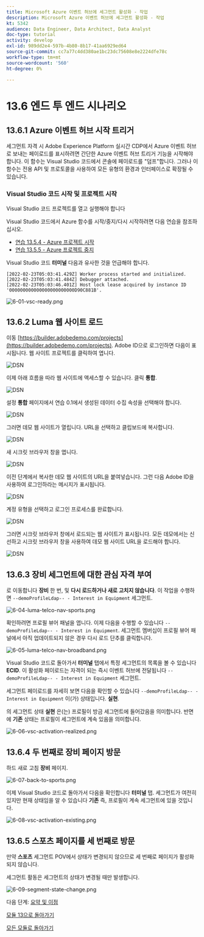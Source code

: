 ```yaml
---
title: Microsoft Azure 이벤트 허브에 세그먼트 활성화 - 작업
description: Microsoft Azure 이벤트 허브에 세그먼트 활성화 - 작업
kt: 5342
audience: Data Engineer, Data Architect, Data Analyst
doc-type: tutorial
activity: develop
exl-id: 989dd2e4-597b-4b80-8b17-41aa6929ed64
source-git-commit: cc7a77c4dd380ae1bc23dc75608e8e2224dfe78c
workflow-type: tm+mt
source-wordcount: '560'
ht-degree: 0%

---
```


# 13.6 엔드 투 엔드 시나리오

## 13.6.1 Azure 이벤트 허브 시작 트리거

세그먼트 자격 시 Adobe Experience Platform 실시간 CDP에서 Azure 이벤트 허브로 보내는 페이로드를 표시하려면 간단한 Azure 이벤트 허브 트리거 기능을 시작해야 합니다. 이 함수는 Visual Studio 코드에서 콘솔에 페이로드를 &quot;덤프&quot;합니다. 그러나 이 함수는 전용 API 및 프로토콜을 사용하여 모든 유형의 환경과 인터페이스로 확장될 수 있습니다.

### Visual Studio 코드 시작 및 프로젝트 시작

Visual Studio 코드 프로젝트를 열고 실행해야 합니다

Visual Studio 코드에서 Azure 함수를 시작/중지/다시 시작하려면 다음 연습을 참조하십시오.

- [연습 13.5.4 - Azure 프로젝트 시작](./ex5.md)
- [연습 13.5.5 - Azure 프로젝트 중지](./ex5.md)

Visual Studio 코드 **터미널** 다음과 유사한 것을 언급해야 합니다.

```code
[2022-02-23T05:03:41.429Z] Worker process started and initialized.
[2022-02-23T05:03:41.484Z] Debugger attached.
[2022-02-23T05:03:46.401Z] Host lock lease acquired by instance ID '000000000000000000000000D90C881B'.
```

![6-01-vsc-ready.png](./images/vsc31.png)

## 13.6.2 Luma 웹 사이트 로드

이동 [https://builder.adobedemo.com/projects](https://builder.adobedemo.com/projects). Adobe ID으로 로그인하면 다음이 표시됩니다. 웹 사이트 프로젝트를 클릭하여 엽니다.

![DSN](../module0/images/web8.png)

이제 아래 흐름을 따라 웹 사이트에 액세스할 수 있습니다. 클릭 **통합**.

![DSN](../module0/images/web1.png)

설정 **통합** 페이지에서 연습 0.1에서 생성된 데이터 수집 속성을 선택해야 합니다.

![DSN](../module0/images/web2.png)

그러면 데모 웹 사이트가 열립니다. URL을 선택하고 클립보드에 복사합니다.

![DSN](../module0/images/web3.png)

새 시크릿 브라우저 창을 엽니다.

![DSN](../module0/images/web4.png)

이전 단계에서 복사한 데모 웹 사이트의 URL을 붙여넣습니다. 그런 다음 Adobe ID을 사용하여 로그인하라는 메시지가 표시됩니다.

![DSN](../module0/images/web5.png)

계정 유형을 선택하고 로그인 프로세스를 완료합니다.

![DSN](../module0/images/web6.png)

그러면 시크릿 브라우저 창에서 로드되는 웹 사이트가 표시됩니다. 모든 데모에서는 신선하고 시크릿 브라우저 창을 사용하여 데모 웹 사이트 URL을 로드해야 합니다.

![DSN](../module0/images/web7.png)

## 13.6.3 장비 세그먼트에 대한 관심 자격 부여

로 이동합니다 **장비** 한 번, 및 **다시 로드하거나 새로 고치지 않습니다**. 이 작업을 수행하면 `--demoProfileLdap-- - Interest in Equipment` 세그먼트.

![6-04-luma-telco-nav-sports.png](./images/luma1.png)

확인하려면 프로필 뷰어 패널을 엽니다. 이제 다음을 수행할 수 있습니다 `--demoProfileLdap-- - Interest in Equipment`. 세그먼트 멤버십이 프로필 뷰어 패널에서 아직 업데이트되지 않은 경우 다시 로드 단추를 클릭합니다.

![6-05-luma-telco-nav-broadband.png](./images/luma2.png)

Visual Studio 코드로 돌아가서 **터미널** 탭에서 특정 세그먼트의 목록을 볼 수 있습니다 **ECID**. 이 활성화 페이로드는 자격이 되는 즉시 이벤트 허브에 전달됩니다 `--demoProfileLdap-- - Interest in Equipment` 세그먼트.

세그먼트 페이로드를 자세히 보면 다음을 확인할 수 있습니다 `--demoProfileLdap-- - Interest in Equipment` 이(가) 상태입니다. **실현**.

의 세그먼트 상태 **실현** 은(는) 프로필이 방금 세그먼트에 들어갔음을 의미합니다. 반면에 **기존** 상태는 프로필이 세그먼트에 계속 있음을 의미합니다.

![6-06-vsc-activation-realized.png](./images/luma3.png)

## 13.6.4 두 번째로 장비 페이지 방문

하드 새로 고침 **장비** 페이지.

![6-07-back-to-sports.png](./images/luma1.png)

이제 Visual Studio 코드로 돌아가서 다음을 확인합니다 **터미널** 탭. 세그먼트가 여전히 있지만 현재 상태임을 알 수 있습니다 **기존** 즉, 프로필이 계속 세그먼트에 있을 것입니다.

![6-08-vsc-activation-existing.png](./images/luma4.png)

## 13.6.5 스포츠 페이지를 세 번째로 방문

만약 **스포츠** 세그먼트 POV에서 상태가 변경되지 않으므로 세 번째로 페이지가 활성화되지 않습니다.

세그먼트 활동은 세그먼트의 상태가 변경될 때만 발생합니다.

![6-09-segment-state-change.png](./images/6-09-segment-state-change.png)

다음 단계: [요약 및 이점](./summary.md)

[모듈 13으로 돌아가기](./segment-activation-microsoft-azure-eventhub.md)

[모든 모듈로 돌아가기](./../../overview.md)
